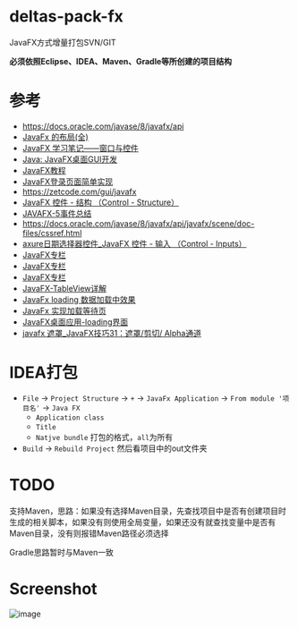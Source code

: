 # deltas-pack-fx

JavaFX方式增量打包SVN/GIT

**必须依照Eclipse、IDEA、Maven、Gradle等所创建的项目结构**


参考
===

* https://docs.oracle.com/javase/8/javafx/api
* [JavaFx 的布局(全)](https://www.jianshu.com/p/a699e42a0573)
* [JavaFX 学习笔记——窗口与控件](https://segmentfault.com/a/1190000018109949)
* [Java: JavaFX桌面GUI开发](https://blog.csdn.net/mouday/article/details/100186537)
* [JavaFX教程](https://blog.csdn.net/tianjh1129/article/details/114266972)
* [JavaFX登录页面简单实现](https://www.sdk.cn/details/9pPQD6wqK0Jo8ozvNy)
* https://zetcode.com/gui/javafx
* [JavaFX 控件 - 结构 （Control - Structure）](https://zhuanlan.zhihu.com/p/174838575)
* [JAVAFX-5事件总结](https://www.cnblogs.com/dgwblog/p/7955930.html)
* https://docs.oracle.com/javase/8/javafx/api/javafx/scene/doc-files/cssref.html
* [axure日期选择器控件_JavaFX 控件 - 输入 （Control - Inputs）](https://blog.csdn.net/weixin_34138192/article/details/113046126)
* [JavaFX专栏](https://blog.csdn.net/cnds123321/category_9743824.html)
* [JavaFX专栏](https://blog.csdn.net/weixin_44105483/category_10430844.html)
* [JavaFX专栏](https://blog.csdn.net/loongshawn/category_6482308.html)
* [JavaFX-TableView详解](https://www.jianshu.com/p/dc99fba6933c)
* [JavaFx loading 数据加载中效果](https://blog.csdn.net/cdc_csdn/article/details/80712813)
* [JavaFx 实现加载等待页](https://blog.csdn.net/weixin_44105483/article/details/108827400)
* [JavaFX桌面应用-loading界面](https://www.cnblogs.com/itqn/p/13543681.html)
* [javafx 遮罩_JavaFX技巧31：遮罩/剪切/ Alpha通道](https://blog.csdn.net/dnc8371/article/details/107257974)




IDEA打包
===

- `File` -> `Project Structure` -> `+` -> `JavaFx Application` -> `From module '项目名'` -> `Java FX`
    - `Application class`
    - `Title`
    - `Natjve bundle` 打包的格式，`all`为所有
- `Build` -> `Rebuild Project` 然后看项目中的out文件夹


TODO
===

支持Maven，思路：如果没有选择Maven目录，先查找项目中是否有创建项目时生成的相关脚本，如果没有则使用全局变量，如果还没有就查找变量中是否有Maven目录，没有则报错Maven路径必须选择

Gradle思路暂时与Maven一致


Screenshot
===

![image](https://user-images.githubusercontent.com/30252550/127959614-c2e35dd9-45b7-4d37-9095-af1a8de39708.png)
